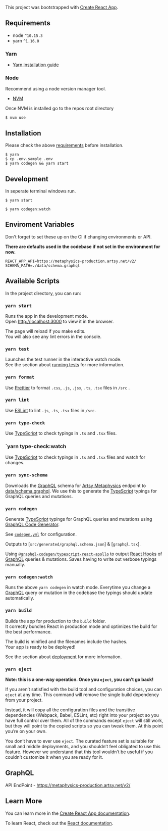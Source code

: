This project was bootstrapped with [Create React App](https://github.com/facebook/create-react-app).

## Requirements

- node `^10.15.3`
- yarn `^1.16.0`

### Yarn

- [Yarn installation guide](https://yarnpkg.com/en/docs/install)

### Node

Recommend using a node version manager tool.

- [NVM](https://github.com/creationix/nvm#install-script)

Once NVM is installed go to the repos root directory

```
$ nvm use
```

## Installation

Please check the above [requirements](#Requirements) before installation.

```
$ yarn
$ cp .env.sample .env
$ yarn codegen && yarn start
```

## Development

In seperate terminal windows run.

```
$ yarn start
```

```
$ yarn codegen:watch
```

## Enviroment Variables

Don't forget to set these up on the CI if changing environments or API.

**There are defaults used in the codebase if not set in the environment for now.**

```
REACT_APP_API=https://metaphysics-production.artsy.net/v2/
SCHEMA_PATH=./data/schema.graphql
```

## Available Scripts

In the project directory, you can run:

### `yarn start`

Runs the app in the development mode.<br>
Open [http://localhost:3000](http://localhost:3000) to view it in the browser.

The page will reload if you make edits.<br>
You will also see any lint errors in the console.

### `yarn test`

Launches the test runner in the interactive watch mode.<br>
See the section about [running tests](https://facebook.github.io/create-react-app/docs/running-tests) for more information.

### `yarn format`

Use [Prettier] to format `.css`, `.js`, `.jsx`, `.ts`, `.tsx` files in `/src` .

### `yarn lint`

Use [ESLint] to lint `.js`, `.ts`, `.tsx` files in `/src`.

### `yarn type-check`

Use [TypeScript] to check typings in `.ts` and `.tsx` files.

### `yarn type-check:watch

Use [TypeScript] to check typings in `.ts` and `.tsx` files and watch for changes.

### `yarn sync-schema`

Downloads the [GraphQL] schema for [Artsy Metaphysics] endpoint to [data/schema.graphql]. We use this to generate the [TypeScript] typings for GraphQL queries and mutations.

### `yarn codegen`

Generate [TypeScript] typings for GraphQL queries and mutations using [GraphQL Code Generator].

See [`codegen.yml`] for configuration.

Outputs to [`src/generated/graphql.schema.json`] & [`graphql.tsx`].

Using [`@graphql-codegen/typescript-react-apollo`] to output [React Hooks] of [GraphQL] queries & mutations. Saves having to write out verbose typings manually.

### `yarn codegen:watch`

Runs the above `yarn codegen` in watch mode. Everytime you change a [GraphQL] query or mutation in the codebase the typings should update automatically.

### `yarn build`

Builds the app for production to the `build` folder.<br>
It correctly bundles React in production mode and optimizes the build for the best performance.

The build is minified and the filenames include the hashes.<br>
Your app is ready to be deployed!

See the section about [deployment](https://facebook.github.io/create-react-app/docs/deployment) for more information.

### `yarn eject`

**Note: this is a one-way operation. Once you `eject`, you can’t go back!**

If you aren’t satisfied with the build tool and configuration choices, you can `eject` at any time. This command will remove the single build dependency from your project.

Instead, it will copy all the configuration files and the transitive dependencies (Webpack, Babel, ESLint, etc) right into your project so you have full control over them. All of the commands except `eject` will still work, but they will point to the copied scripts so you can tweak them. At this point you’re on your own.

You don’t have to ever use `eject`. The curated feature set is suitable for small and middle deployments, and you shouldn’t feel obligated to use this feature. However we understand that this tool wouldn’t be useful if you couldn’t customize it when you are ready for it.

## GraphQL

API EndPoint - https://metaphysics-production.artsy.net/v2/

## Learn More

You can learn more in the [Create React App documentation](https://facebook.github.io/create-react-app/docs/getting-started).

To learn React, check out the [React documentation](https://reactjs.org/).

[prettier]: https://prettier.io
[eslint]: https://eslint.org
[artsy metaphysics]: https://github.com/artsy/metaphysics
[graphql]: https://graphql.org
[data/schema.graphql]: ./data/schema.graphql
[typescript]: https://www.typescriptlang.org
[graphql code generator]: https://graphql-code-generator.com
[`codegen.yml`]: ./codegen.yml
[`@graphql-codegen/typescript-react-apollo`]: https://graphql-code-generator.com/docs/plugins/typescript-react-apollo
[react hooks]: https://reactjs.org/docs/hooks-intro.html
